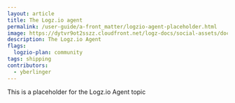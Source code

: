 ```yaml
---
layout: article
title: The Logz.io agent
permalink: /user-guide/a-front_matter/logzio-agent-placeholder.html
image: https://dytvr9ot2sszz.cloudfront.net/logz-docs/social-assets/docs-social.jpg
description: The Logz.io Agent
flags:
  logzio-plan: community
tags: shipping
contributors:
  - yberlinger
---
```


This is a placeholder for the Logz.io Agent topic